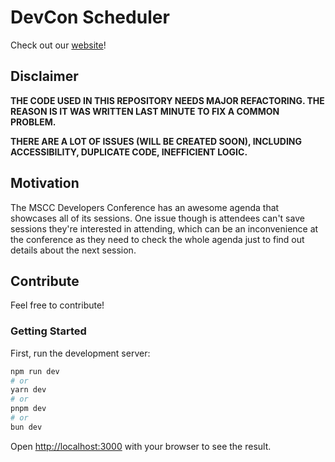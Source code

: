# DevCon Scheduler

Check out our [website](https://devconmu.netlify.app)!

## Disclaimer

**THE CODE USED IN THIS REPOSITORY NEEDS MAJOR REFACTORING. THE REASON IS IT WAS WRITTEN LAST MINUTE TO FIX A COMMON PROBLEM.**

**THERE ARE A LOT OF ISSUES (WILL BE CREATED SOON), INCLUDING ACCESSIBILITY, DUPLICATE CODE, INEFFICIENT LOGIC.**

## Motivation

The MSCC Developers Conference has an awesome agenda that showcases all of its sessions. One issue though is attendees can't save sessions they're interested in attending, which can be an inconvenience at the conference as they need to check the whole agenda just to find out details about the next session.

## Contribute

Feel free to contribute!

### Getting Started

First, run the development server:

```bash
npm run dev
# or
yarn dev
# or
pnpm dev
# or
bun dev
```

Open [http://localhost:3000](http://localhost:3000) with your browser to see the result.
